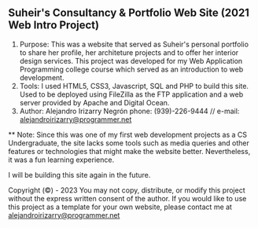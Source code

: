## Suheir's Consultancy & Portfolio Web Site (2021 Web Intro Project)
1. Purpose: This was a website that served as Suheir's personal portfolio to share her profile, her architeture projects and to offer her interior design services. This project was developed for my Web Application Programming college course which served as an introduction to web development.
2. Tools: I used HTML5, CSS3, Javascript, SQL and PHP to build this site. Used to be deployed using FileZilla as the FTP application and a web server provided by Apache and Digital Ocean.
3. Author: Alejandro Irizarry Negrón phone: (939)-226-9444 // e-mail: alejandroirizarry@programmer.net

** Note: Since this was one of my first web development projects as a CS Undergraduate, the site lacks some tools such as media queries and other features or technologies that might make the website better. Nevertheless, it was a fun learning experience.

I will be building this site again in the future.


Copyright (©) - 2023 You may not copy, distribute, or modify this project without the express written consent of the author. If you would like to use this project as a template for your own website, please contact me at <a href="mailto:alejandroirizarry@programmer.net">alejandroirizarry@programmer.net</a>